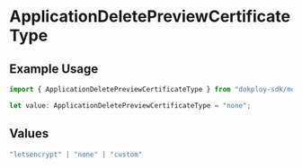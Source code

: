 # ApplicationDeletePreviewCertificateType

## Example Usage

```typescript
import { ApplicationDeletePreviewCertificateType } from "dokploy-sdk/models/operations";

let value: ApplicationDeletePreviewCertificateType = "none";
```

## Values

```typescript
"letsencrypt" | "none" | "custom"
```